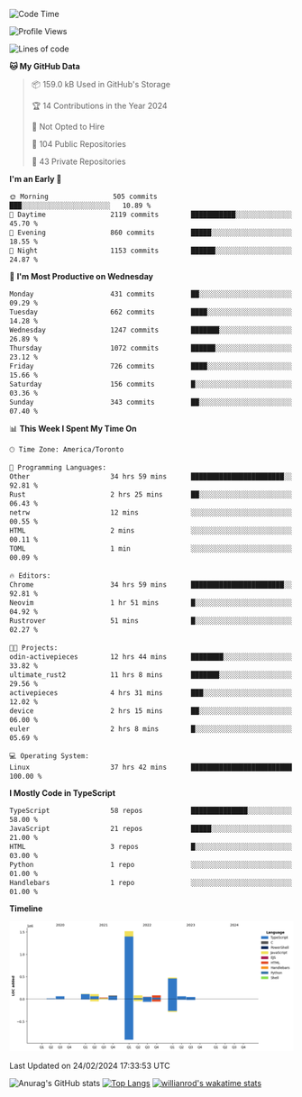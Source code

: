 <!--START_SECTION:waka-->
![Code Time](http://img.shields.io/badge/Code%20Time-1%2C240%20hrs%2044%20mins-blue)

![Profile Views](http://img.shields.io/badge/Profile%20Views-1-blue)

![Lines of code](https://img.shields.io/badge/From%20Hello%20World%20I%27ve%20Written-2.7%20million%20lines%20of%20code-blue)

**🐱 My GitHub Data** 

> 📦 159.0 kB Used in GitHub's Storage 
 > 
> 🏆 14 Contributions in the Year 2024
 > 
> 🚫 Not Opted to Hire
 > 
> 📜 104 Public Repositories 
 > 
> 🔑 43 Private Repositories 
 > 
**I'm an Early 🐤** 

```text
🌞 Morning                505 commits         ███░░░░░░░░░░░░░░░░░░░░░░   10.89 % 
🌆 Daytime                2119 commits        ███████████░░░░░░░░░░░░░░   45.70 % 
🌃 Evening                860 commits         █████░░░░░░░░░░░░░░░░░░░░   18.55 % 
🌙 Night                  1153 commits        ██████░░░░░░░░░░░░░░░░░░░   24.87 % 
```
📅 **I'm Most Productive on Wednesday** 

```text
Monday                   431 commits         ██░░░░░░░░░░░░░░░░░░░░░░░   09.29 % 
Tuesday                  662 commits         ████░░░░░░░░░░░░░░░░░░░░░   14.28 % 
Wednesday                1247 commits        ███████░░░░░░░░░░░░░░░░░░   26.89 % 
Thursday                 1072 commits        ██████░░░░░░░░░░░░░░░░░░░   23.12 % 
Friday                   726 commits         ████░░░░░░░░░░░░░░░░░░░░░   15.66 % 
Saturday                 156 commits         █░░░░░░░░░░░░░░░░░░░░░░░░   03.36 % 
Sunday                   343 commits         ██░░░░░░░░░░░░░░░░░░░░░░░   07.40 % 
```


📊 **This Week I Spent My Time On** 

```text
🕑︎ Time Zone: America/Toronto

💬 Programming Languages: 
Other                    34 hrs 59 mins      ███████████████████████░░   92.81 % 
Rust                     2 hrs 25 mins       ██░░░░░░░░░░░░░░░░░░░░░░░   06.43 % 
netrw                    12 mins             ░░░░░░░░░░░░░░░░░░░░░░░░░   00.55 % 
HTML                     2 mins              ░░░░░░░░░░░░░░░░░░░░░░░░░   00.11 % 
TOML                     1 min               ░░░░░░░░░░░░░░░░░░░░░░░░░   00.09 % 

🔥 Editors: 
Chrome                   34 hrs 59 mins      ███████████████████████░░   92.81 % 
Neovim                   1 hr 51 mins        █░░░░░░░░░░░░░░░░░░░░░░░░   04.92 % 
Rustrover                51 mins             █░░░░░░░░░░░░░░░░░░░░░░░░   02.27 % 

🐱‍💻 Projects: 
odin-activepieces        12 hrs 44 mins      ████████░░░░░░░░░░░░░░░░░   33.82 % 
ultimate_rust2           11 hrs 8 mins       ███████░░░░░░░░░░░░░░░░░░   29.56 % 
activepieces             4 hrs 31 mins       ███░░░░░░░░░░░░░░░░░░░░░░   12.02 % 
device                   2 hrs 15 mins       ██░░░░░░░░░░░░░░░░░░░░░░░   06.00 % 
euler                    2 hrs 8 mins        █░░░░░░░░░░░░░░░░░░░░░░░░   05.69 % 

💻 Operating System: 
Linux                    37 hrs 42 mins      █████████████████████████   100.00 % 
```

**I Mostly Code in TypeScript** 

```text
TypeScript               58 repos            ██████████████░░░░░░░░░░░   58.00 % 
JavaScript               21 repos            █████░░░░░░░░░░░░░░░░░░░░   21.00 % 
HTML                     3 repos             █░░░░░░░░░░░░░░░░░░░░░░░░   03.00 % 
Python                   1 repo              ░░░░░░░░░░░░░░░░░░░░░░░░░   01.00 % 
Handlebars               1 repo              ░░░░░░░░░░░░░░░░░░░░░░░░░   01.00 % 
```



**Timeline**

![Lines of Code chart](https://raw.githubusercontent.com/wise-introvert/wise-introvert/master/assets/bar_graph.png)


 Last Updated on 24/02/2024 17:33:53 UTC
<!--END_SECTION:waka-->

![Anurag's GitHub stats](https://github-readme-stats.vercel.app/api?username=wise-introvert&count_private=true&show_icons=true)
[![Top Langs](https://github-readme-stats.vercel.app/api/top-langs/?username=wise-introvert&langs_count=10)](https://github.com/anuraghazra/github-readme-stats)
[![willianrod's wakatime stats](https://github-readme-stats.vercel.app/api/wakatime?username=wiseintrovert)](https://github.com/anuraghazra/github-readme-stats)
